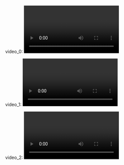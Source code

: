 video_0: <video file>
thumbnail_0: <thumbnail file>
title_0: "작품 제목 1"
description_0: "작품 설명 1"
director_0: "감독 이름 1"
actors_0: "배우 이름 1"
additionalInfo_0: "추가 정보 1"

video_1: <video file>
thumbnail_1: <thumbnail file>
title_1: "작품 제목 2"
description_1: "작품 설명 2"
director_1: "감독 이름 2"
actors_1: "배우 이름 2"
additionalInfo_1: "추가 정보 2"

video_2: <video file>
thumbnail_2: <thumbnail file>
title_2: "작품 제목 3"
description_2: "작품 설명 3"
director_2: "감독 이름 3"
actors_2: "배우 이름 3"
additionalInfo_2: "추가 정보 3"
